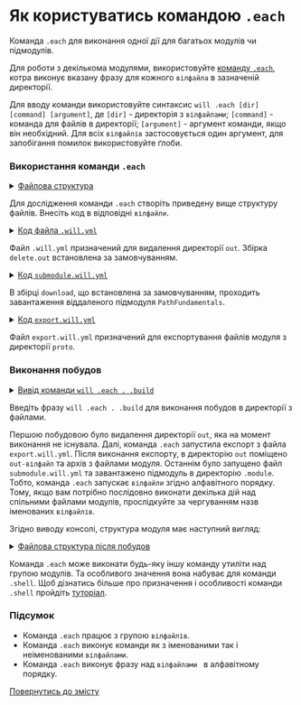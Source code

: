 # Як користуватись командою <code>.each</code>

Команда <code>.each</code> для виконання одної дії для багатьох модулів чи підмодулів.

Для роботи з декількома модулями, використовуйте [команду `.each`](../concept/Command.md#Таблиця-команд-утиліти-willbe), котра виконує вказану фразу для кожного `вілфайла` в зазначеній директорії. 

Для вводу команди використовуйте синтаксис `will .each [dir] [command] [argument]`, де `[dir]` - директорія з `вілфайлами`; `[command]` - команда для файлів в директорії; `[argument]` - аргумент команди, якщо він необхідний. Для всіх `вілфайлів` застосовується один аргумент, для запобігання помилок використовуйте ґлоби. 

### Використання команди `.each`

<details>
  <summary><u>Файлова структура</u></summary>

```  
named
  ├── proto
  │     └── file.txt
  ├── submodule.will.yml
  ├── export.will.yml
  └── .will.yml       

```

</details>

Для дослідження команди `.each` cтворіть приведену вище структуру файлів. Внесіть код в відповідні `вілфайли`.

<details>
    <summary><u>Код файла <code>.will.yml</code></u></summary>

```yaml
about :

  name : deleteOut
  description : "To test .each command"

path :

  fileToDelete :
    path : 'out'

step  :

  delete.out :
    inherit : predefined.delete
    filePath : path::fileToDelete

build :

  delete.out :
    criterion :
      default : 1
    steps :
      - delete.*

```

</details>

Файл `.will.yml` призначений для видалення директорії `out`. Збірка `delete.out` встановлена за замовчуванням.  

<details>
    <summary><u>Код <code>submodule.will.yml</code></u></summary>

```yaml
about :

  name : submodules
  description : "To test .each command"
  version : 0.0.1

submodule :

  PathFundamentals : git+https:///github.com/Wandalen/wPathFundamentals.git/out/wPathFundamentals#master

build :

  download :
    criterion :
      default : 1
    steps :
      - submodules.download

```

</details>

В збірці `download`, що встановлена за замовчуванням, проходить завантаження віддаленого підмодуля `PathFundamentals`.

<details>
    <summary><u>Код <code>export.will.yml</code></u></summary>

```yaml
about :

  name : export
  description : "To test .each command"
  version : 0.0.1

path :

  out : 'out'
  proto : 'proto'

step :

  export :
    inherit : module.export
    export : path::proto

build :

  proto.export :
    criterion :
      export : 1
      default : 1
    steps :
      - step::export

```

</details>

Файл `export.will.yml` призначений для експортування файлів модуля з директорії `proto`.

### Виконання побудов

<details>
  <summary><u>Вивід команди <code>will .each . .build</code></u></summary>

```
[user@user ~]$ will .each . .build
...
Module at /path_to_file/.will.yml
 . Read : /path_to_file/.will.yml
 . Read 1 will-files in 0.924s

    Building module::deleteOut / build::delete.submodule
     - filesDelete 0 files at /path_to_file/out in 0.002s
    Built module::deleteOut / build::delete.submodule in 0.108s

...

    Building module::export / build::export
     + Write out archive /path_to_file/ : out/export.out.tgs <- proto
     + Write out will-file /path_to_file/out/export.out.will.yml
     + Exported export with 2 files in 2.311s
    Built module::export / build::export in 2.363s

...

    Building module::submodules / build::download
       . Read : /path_to_file/.module/PathFundamentals/out/wPathFundamentals.out.will.yml
       + module::PathFundamentals version master was downloaded in 5.974s
     + 1/1 submodule(s) of module::submodules were downloaded in 5.981s
    Built module::submodules / build::download in 6.019s

```
</details>

Введіть фразу `will .each . .build` для виконання побудов в директорії з файлами. 

Першою побудовою було видалення директорії `out`, яка на момент виконання не існувала. Далі, команда `.each` запустила експорт з файла `export.will.yml`. Після виконання експорту, в директорію `out` поміщено `out-вілфайл` та архів з файлами модуля. Останнім було запущено файл `submodule.will.yml` та завантажено підмодуль в директорію `.module`. Тобто, команда `.each` запускає `вілфайли` згідно алфавітного порядку. Тому, якщо вам потрібно послідовно виконати декілька дій над спільними файлами модулів, прослідкуйте за чергуванням назв іменованих `вілфайлів`.  

Згідно виводу консолі, структура модуля має наступний вигляд:

<details>
  <summary><u>Файлова структура після побудов</u></summary>

```  
named
  ├── .module
  │     └── PathFundamentals
  ├── proto
  │     └── file.txt
  ├── out
  │     ├── export.out.will.tgs
  │     └── export.out.will.yml
  ├── submodule.will.yml
  ├── export.will.yml
  └── .will.yml       

```

</details>

Команда `.each` може виконати будь-яку іншу команду утиліти над групою модулів. Та особливого значення вона набуває для команди `.shell`. Щоб дізнатись більше про призначення і особливості  команди `.shell` пройдіть [туторіал](CommandShell.md).

### Підсумок  

- Команда `.each` працює з групою `вілфайлів`.
- Команда `.each` виконує команди як з іменованими так і неіменованими `вілфайлами`.
- Команда `.each` виконує фразу над `вілфайлами ` в алфавітному порядку.

[Повернутись до змісту](../README.md#tutorials)
